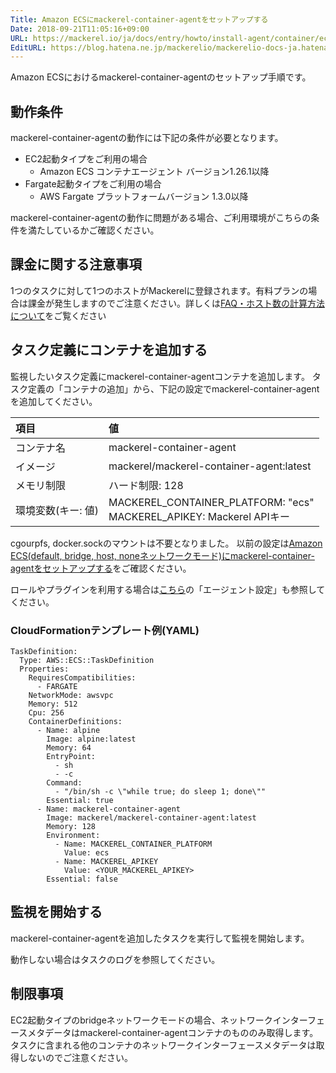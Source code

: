 ```yaml
---
Title: Amazon ECSにmackerel-container-agentをセットアップする
Date: 2018-09-21T11:05:16+09:00
URL: https://mackerel.io/ja/docs/entry/howto/install-agent/container/ecs
EditURL: https://blog.hatena.ne.jp/mackerelio/mackerelio-docs-ja.hatenablog.mackerel.io/atom/entry/10257846132636028033
---
```


Amazon ECSにおけるmackerel-container-agentのセットアップ手順です。

## 動作条件

mackerel-container-agentの動作には下記の条件が必要となります。

- EC2起動タイプをご利用の場合
  - Amazon ECS コンテナエージェント バージョン1.26.1以降
- Fargate起動タイプをご利用の場合
  - AWS Fargate プラットフォームバージョン 1.3.0以降

mackerel-container-agentの動作に問題がある場合、ご利用環境がこちらの条件を満たしているかご確認ください。

## 課金に関する注意事項

1つのタスクに対して1つのホストがMackerelに登録されます。有料プランの場合は課金が発生しますのでご注意ください。詳しくは[FAQ・ホスト数の計算方法について](https://support.mackerel.io/hc/ja/articles/360039702912-%E3%83%9B%E3%82%B9%E3%83%88%E6%95%B0%E3%81%AE%E8%A8%88%E7%AE%97%E6%96%B9%E6%B3%95%E3%81%AB%E3%81%A4%E3%81%84%E3%81%A6)をご覧ください

## タスク定義にコンテナを追加する

監視したいタスク定義にmackerel-container-agentコンテナを追加します。
タスク定義の「コンテナの追加」から、下記の設定でmackerel-container-agentを追加してください。

| 項目 | 値 |
| :-- | :-- |
| コンテナ名| mackerel-container-agent |
| イメージ|  mackerel/mackerel-container-agent:latest |
| メモリ制限|  ハード制限: 128 |
| 環境変数(キー: 値) | MACKEREL_CONTAINER_PLATFORM: "ecs"<br>MACKEREL_APIKEY: Mackerel APIキー |

cgourpfs, docker.sockのマウントは不要となりました。
以前の設定は[Amazon ECS(default, bridge, host, noneネットワークモード)にmackerel-container-agentをセットアップする](https://mackerel.io/ja/docs/entry/howto/install-agent/container/ecsbasic)をご確認ください。

ロールやプラグインを利用する場合は[こちら](https://mackerel.io/ja/docs/entry/howto/container-agent)の「エージェント設定」も参照してください。

### CloudFormationテンプレート例(YAML)

```
TaskDefinition:
  Type: AWS::ECS::TaskDefinition
  Properties:
    RequiresCompatibilities:
      - FARGATE
    NetworkMode: awsvpc
    Memory: 512
    Cpu: 256
    ContainerDefinitions:
      - Name: alpine
        Image: alpine:latest
        Memory: 64
        EntryPoint:
          - sh
          - -c
        Command:
          - "/bin/sh -c \"while true; do sleep 1; done\""
        Essential: true
      - Name: mackerel-container-agent
        Image: mackerel/mackerel-container-agent:latest
        Memory: 128
        Environment:
          - Name: MACKEREL_CONTAINER_PLATFORM
            Value: ecs
          - Name: MACKEREL_APIKEY
            Value: <YOUR_MACKEREL_APIKEY>
        Essential: false
```

## 監視を開始する

mackerel-container-agentを追加したタスクを実行して監視を開始します。

動作しない場合はタスクのログを参照してください。

## 制限事項

EC2起動タイプのbridgeネットワークモードの場合、ネットワークインターフェースメタデータはmackerel-container-agentコンテナのもののみ取得します。
タスクに含まれる他のコンテナのネットワークインターフェースメタデータは取得しないのでご注意ください。
